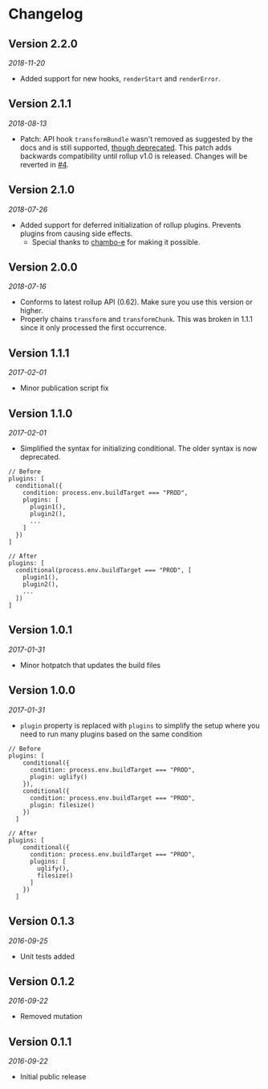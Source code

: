 # Changelog

## Version 2.2.0
*2018-11-20*
* Added support for new hooks, `renderStart` and `renderError`.

## Version 2.1.1
*2018-08-13*
* Patch: API hook `transformBundle` wasn't removed as suggested by the docs and is still supported, [though deprecated](https://github.com/rollup/rollup/issues/2395). This patch adds backwards compatibility until rollup v1.0 is released. Changes will be reverted in [#4](https://github.com/AgronKabashi/rollup-plugin-conditional/issues/4).

## Version 2.1.0
*2018-07-26*
* Added support for deferred initialization of rollup plugins. Prevents plugins from causing side effects.
  - Special thanks to [chambo-e](https://github.com/chambo-e) for making it possible.

## Version 2.0.0
*2018-07-16*
* Conforms to latest rollup API (0.62). Make sure you use this version or higher.
* Properly chains `transform` and `transformChunk`. This was broken in 1.1.1 since it only processed the first occurrence.

## Version 1.1.1
*2017-02-01*
* Minor publication script fix

## Version 1.1.0
*2017-02-01*
* Simplified the syntax for initializing conditional. The older syntax is now deprecated.

```
// Before
plugins: [
  conditional({
    condition: process.env.buildTarget === "PROD",
    plugins: [
      plugin1(),
      plugin2(),
      ...
    ]
  })
]

// After
plugins: [
  conditional(process.env.buildTarget === "PROD", [
    plugin1(),
    plugin2(),
    ...
  ])
]
```

## Version 1.0.1
*2017-01-31*
* Minor hotpatch that updates the build files

## Version 1.0.0
*2017-01-31*
* `plugin` property is replaced with `plugins` to simplify the setup where you need to run many plugins based on the same condition
```
// Before
plugins: [
    conditional({
      condition: process.env.buildTarget === "PROD",
      plugin: uglify()
    }),
    conditional({
      condition: process.env.buildTarget === "PROD",
      plugin: filesize()
    })
  ]

// After
plugins: [
    conditional({
      condition: process.env.buildTarget === "PROD",
      plugins: [
        uglify(),
        filesize()
      ]
    })
  ]
```

## Version 0.1.3
*2016-09-25*
* Unit tests added

## Version 0.1.2
*2016-09-22*
* Removed mutation

## Version 0.1.1
*2016-09-22*
* Initial public release
